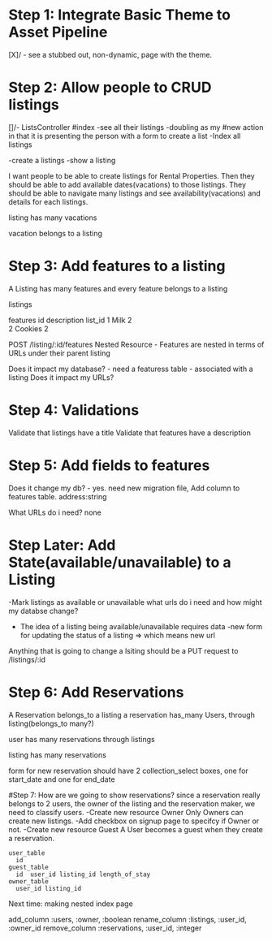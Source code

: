 # Step 1: Integrate Basic Theme to Asset Pipeline
[X]/ - see a stubbed out, non-dynamic, page with the theme.

# Step 2: Allow people to CRUD listings

[]/- ListsController
  #index
  -see all their listings
  -doubling as my #new action in that it is presenting the person with a form to create a list
  -Index all listings

-create a listings
-show a listing

I want people to be able to create listings for Rental Properties. Then they should be able to add available dates(vacations) to those listings. They should be able to navigate many listings and see availability(vacations) and details for each listings.

listing
  has many vacations

vacation
    belongs to a listing

# Step 3: Add features to a listing
  A Listing has many features and every feature belongs to a listing

  listings

  features
  id  description list_id
  1   Milk        2    
  2   Cookies     2

  POST /listing/:id/features
  Nested Resource - Features are nested in terms of URLs under their parent listing

  Does it impact my database? - need a featuress table - associated with a listing
  Does it impact my URLs?

# Step 4: Validations
  Validate that listings have a title
  Validate that features have a description

# Step 5: Add fields to features
  Does it change my db? - yes. need new migration file, Add column to features table.
    address:string

  What URLs do i need? none

# Step Later: Add State(available/unavailable) to a Listing  
  -Mark listings as available or unavailable
  what urls do i need and how might my databse change?
  - The idea of a listing being available/unavailable requires data
  -new form for updating the status of a listing => which means new url

  Anything that is going to change a lsiting should be a PUT request to /listings/:id

# Step 6: Add Reservations
A Reservation belongs_to a listing
a reservation has_many  Users, through listing(belongs_to many?)

user has many reservations through listings

listing has many reservations

form for new reservation should have 2 collection_select boxes, one for start_date and one for end_date

#Step 7: How are we going to show reservations?
  since a reservation really belongs to 2 users, the owner of the listing and the reservation maker, we need to classify users.
  -Create new resource Owner
    Only Owners can create new listings.
    -Add checkbox on signup page to specifcy if Owner or not.
  -Create new resource Guest
    A User becomes a guest when they create a reservation.

    user_table
      id  
    guest_table
      id  user_id listing_id length_of_stay
    owner_table
      user_id listing_id

  Next time: making nested index page  


  add_column :users, :owner, :boolean
  rename_column :listings, :user_id, :owner_id
  remove_column :reservations, :user_id, :integer
